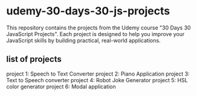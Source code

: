 # udemy-30-days-30-js-projects
This repository contains the projects from the Udemy course "30 Days 30 JavaScript Projects". 
Each project is designed to help you improve your JavaScript skills by building practical, real-world applications.

## list of projects
project 1: Speech to Text Converter
project 2: Piano Application
project 3: Text to Speech converter
project 4: Robot Joke Generator
project 5: HSL color generator
project 6: Modal application
